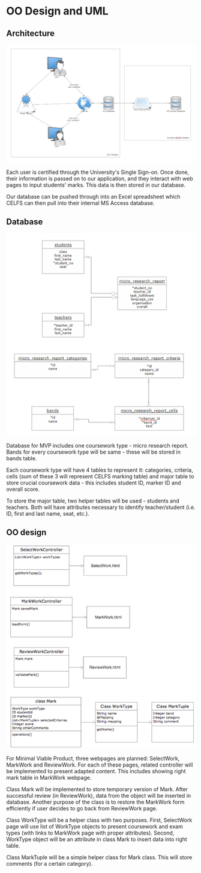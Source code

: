 OO Design and UML
=================
Architecture
------------

![Architecture](/Documents/Portfolio-A/Architecture.png)

Each user is certified through the University's Single Sign-on. Once done, their information is passed on
to our application, and they interact with web pages to input students' marks. This data is then stored in
our database.

Our database can be pushed through into an Excel spreadsheet which CELFS can then pull into their internal
MS Access database.

Database
--------

![Database schema](/Documents/Portfolio-A/databaseSchema.png)

Database for MVP includes one coursework type - micro research report. Bands for every coursework type will be same - these will be stored in bands table.

Each coursework type will have 4 tables to represent it: categories, criteria, cells (sum of these 3 will represent CELFS marking table) and major table to store crucial coursework data - this includes student ID, marker ID and overall score.

To store the major table, two helper tables will be used - students and teachers. Both will have attributes necessary to identify teacher/student (i.e. ID, first and last name, seat, etc.).

OO design
---------
![OO design](/Documents/Portfolio-A/OO_Design.png)

For Minimal Viable Product, three webpages are planned: SelectWork, MarkWork and ReviewWork. For each of these pages, related controller will be implemented to present adapted content. This includes showing right mark table in MarkWork webpage.

Class Mark will be implemented to store temporary version of Mark. After successful review (in ReviewWork), data from the object will be inserted in database. Another purpose of the class is to restore the MarkWork form efficiently if user decides to go back from ReviewWork page.

Class WorkType will be a helper class with two purposes. First, SelectWork page will use list of WorkType objects to present coursework and exam types (with links to MarkWork page with proper attributes). Second, WorkType object will be an attribute in class Mark to insert data into right table.

Class MarkTuple will be a simple helper class for Mark class. This will store comments (for a certain category).
